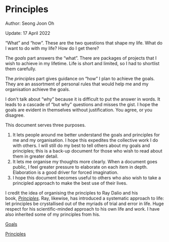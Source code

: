 # Principles

Author: Seong Joon Oh

Update: 17 April 2022

“What” and “how”. These are the two questions that shape my life. What do I want to do with my life? How do I get there?

The *goals* part answers the “what”. There are packages of projects that I wish to achieve in my lifetime. Life is short and limited, so I had to shortlist them carefully.

The *principles* part gives guidance on “how” I plan to achieve the goals. They are an assortment of personal rules that would help me and my organisation achieve the goals. 

I don't talk about “why” because it is difficult to put the answer in words. It leads to a cascade of “but why” questions and misses the gist. I hope the goals are evident in themselves without justification. You agree, or you disagree.

This document serves three purposes.

1. It lets people around me better understand the goals and principles for me and my organisation. I hope this expedites the collective work I do with others. I will still do my best to tell others about my goals and principles; this is a back-up document for those who wish to read about them in greater detail.
2. It lets me organise my thoughts more clearly. When a document goes public, I feel greater pressure to elaborate on each item in depth. Elaboration is a good driver for forced imagination.
3. I hope this document becomes useful to others who also wish to take a principled approach to make the best use of their lives.

I credit the idea of organising the principles to Ray Dalio and his book, *[Principles](https://www.principles.com/)*. Ray, likewise, has introduced a systematic approach to life: let principles be crystallised out of the myriads of trial and error in life. Huge respect for his scientific-minded approach to his own life and work. I have also inherited some of my principles from his.

[Goals](goals)

[Principles](principles)

